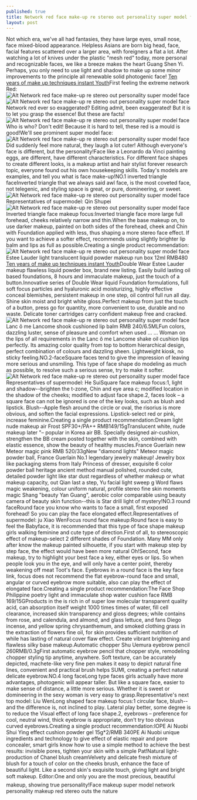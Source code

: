 ```yaml
---
published: true
title: Network red face make-up re stereo out personality super model face
layout: post
---
```

Not which era, we\'ve all had fantasies, they have large eyes, small nose, face mixed-blood appearance. Helpless Asians are born big head, face, facial features scattered over a larger area, with foreigners a flat a lot. After watching a lot of knives under the plastic \"mesh red\" today, more personal and recognizable faces, we like a breeze makes the heart Guang Shen Yi. Perhaps, you only need to use light and shadow to make up some minor improvements to the principle all renewable solid photogenic face! [Ten years of make up techniques instant Youth](http://www.mkfans.com/2016/03/17/ten-years-of-make-up-techniques-instant-youth-foundation/)First feeling the extreme network Red:![Alt Network red face make-up re stereo out personality super model face](https://c2.staticflickr.com/8/7184/27209312920_dd431b61de_z.jpg)![Alt Network red face make-up re stereo out personality super model face](https://c2.staticflickr.com/8/7530/27209321770_95f963e0d7_b.jpg)Network red ever so exaggerated? Editing admit, been exaggerated! But it is to let you grasp the essence! But these are facts!![Alt Network red face make-up re stereo out personality super model face](https://c2.staticflickr.com/8/7539/27209333460_a0ecf101d5_z.jpg)Who is who? Don\'t edit! Because it is hard to tell, these red is a mould is good!We\'ll see prominent super model face:![Alt Network red face make-up re stereo out personality super model face](https://c2.staticflickr.com/8/7350/27387191932_60293021e5_z.jpg)Did suddenly feel more natural, they laugh a lot cuter! Although everyone\'s face is different, but the personality!Face like a Leonardo da Vinci painting eggs, are different, have different characteristics. For different face shapes to create different looks, is a makeup artist and hair stylist forever research topic, everyone found out his own housekeeping skills. Today\'s models are examples, and tell you what is face make-up!NO.1 inverted triangle faceInverted triangle that we always said awl face, is the most coveted face, not telegenic, and styling space is great, or pure, domineering, or sweet.![Alt Network red face make-up re stereo out personality super model face](https://c2.staticflickr.com/8/7458/27451796926_c4b6ee88db_b.jpg)Representatives of supermodel: Qin Shupei![Alt Network red face make-up re stereo out personality super model face](https://c2.staticflickr.com/8/7108/27414371591_3256d6fc6d_b.jpg)Inverted triangle face makeup focus:Inverted triangle face more large full forehead, cheeks relatively narrow and thin.When the base makeup on, to use darker makeup, painted on both sides of the forehead, cheek and Chin with Foundation applied with less, thus shaping a more stereo face effect. If you want to achieve a softer effect, recommends using slightly brighter lip balm and lips as full as possible.Creating a single product recommendation:![Alt Network red face make-up re stereo out personality super model face](https://c2.staticflickr.com/8/7513/27209371850_d73fe119dc_b.jpg)Estee Lauder light translucent liquid powder makeup run box 12ml RMB480 [Ten years of make up techniques instant Youth](http://www.mkfans.com/2016/03/17/ten-years-of-make-up-techniques-instant-youth-foundation/)Double Wear Estee Lauder makeup flawless liquid powder box, brand new listing. Easily build lasting oil based foundations, 8 hours and immaculate makeup, just the touch of a button.Innovative series of Double Wear liquid Foundation formulations, full soft focus particles and hyaluronic acid moisturizing, highly effective conceal blemishes, persistent makeup in one step, oil control full run all day. Shine skin moist and bright white gloss.Perfect makeup from just the touch of a button, press go for quantity, more convenient to use, durable and no waste. Delicate toner cartridges carry confident makeup free and cracked.![Alt Network red face make-up re stereo out personality super model face](https://c2.staticflickr.com/8/7372/27209380050_1f41c44945_z.jpg)Lanc ô me Lancome shook cushioned lip balm RMB 240/6.5MLFun colors, dazzling luster, sense of pleasure and comfort when used ... ... Woman on the lips of all requirements in the Lanc ô me Lancome shake oil cushion lips perfectly. Its amazing color quality from top to bottom hierarchical design, perfect combination of colours and dazzling sheen. Lightweight kiosk, no sticky feeling.NO.2-faceSquare faces tend to give the impression of leaving more serious and unsmiling. This type of face shape do modeling as much as possible, to resolve such a serious sense, try to make it softer.![Alt Network red face make-up re stereo out personality super model face](https://c2.staticflickr.com/8/7677/27387230882_1fd8d08d36_b.jpg)Representatives of supermodel: He SuiSquare face makeup focus:1, light and shadow--brighten the t-zone, Chin and eye area c; modified location in the shadow of the cheeks; modified to adjust face shape.2, faces look – a square face can not be ignored is one of the key looks, such as blush and lipstick. Blush--Apple flesh around the circle or oval, the risorius is more obvious, and soften the facial expressions. Lipstick-select red or pink, increase feminine.Creating a single product recommendation:Dream light nude makeup air Frost SPF30+/PA++ RMB149/15gTranslucent white, nude makeup later \"– popular in Korea air BB. Specially designed air-cushion, strengthen the BB cream posted together with the skin, combined with elastic essence, show the beauty of healthy muscles.France Guerlain new Meteor magic pink RMB 520/33gNew \"diamond lights\" Meteor magic powder ball, France Guerlain No.1 legendary jewelry makeup! Jewelry box like packaging stems from Italy Princess of dresser, exquisite 6 color powder ball heritage ancient method manual polished, rounded cute, detailed powder light like star dust regardless of whether makeup or what makeup capacity, out Qian last a step, Yu facial light sweep g Word flaws magic weakening, colour uniform natural, profile stereo fine skin moments magic Shang \"beauty Yan Guang\", aerobic color comparable using beauty camera of beauty skin function--this is Star drill light of mystery!NO.3 round faceRound face you know who wants to face a small, first exposed forehead! So you can play the face elongated effect.Representatives of supermodel: ju Xiao WenFocus round face makeup:Round face is easy to feel the Babyface, it is recommended that this type of face shape makeup girls walking feminine and cute type of direction.First of all, to stereoscopic effect of makeup-select 2 different shades of Foundation. Many MM only after know the makeup painted silhouette, if you start with makeup step by step face, the effect would have been more natural Oh!Second, face makeup, try to highlight your best face a key, either eyes or lips. So when people look you in the eye, and will only have a center point, thereby weakening off meat Toot\'s face. Eyebrows in a round face is the key face link, focus does not recommend the flat eyebrow-round face and small, angular or curved eyebrow more suitable, also can play the effect of elongated face.Creating a single product recommendation:The Face Shop Philippine poetry light and immaculate shop water cushion face RMB 169/15GProducts in the is rich in of super low molecular transparent quality acid, can absorption itself weight 1000 times times of water, fill cell clearance, increased skin transparency and gloss degrees; while contains from rose, and calendula, and almond, and glass lettuce, and fans Diego incense, and yellow spring chrysanthemum, and smoked clothing grass in the extraction of flowers fine oil, for skin provides sufficient nutrition of while has lasting of natural cover flaw effect. Create vibrant brightening and flawless silky base makeup.Automatic chopper Shu Uemura eyebrow pencil 260RMB/0.3gFirst automatic eyebrow pencil that chopper style, remodeling chopper styling tip anytime, anywhere. Soft texture, can be accurately depicted, machete-like very fine pen makes it easy to depict natural fine lines, convenient and practical brush helps SUMI, creating a perfect natural delicate eyebrow.NO.4 long faceLong type faces girls actually have more advantages, photogenic will appear taller. But like a square face, easier to make sense of distance, a little more serious. Whether it is sweet or domineering in the sexy woman is very easy to grasp.Representative\'s next top model: Liu WenLong shaped face makeup focus:1 circular face, blush--and the difference is, not inclined to play. Lateral play better, some degree is to reduce the Visual effect of long face shape.2, eyebrows – preference for cool, neutral wind, thick eyebrow is appropriate, don\'t try too obvious curved eyebrows.Creating a single product recommendation:IOPE Ai Nuobi Shui Ying effect cushion powder gel 15g*2/RMB 340PE Ai Nuobi unique ingredients and technology to give effect of elastic repair and pore concealer, smart girls know how to use a simple method to achieve the best results: invisible pores, tighten your skin with a simple Pat!Natural light-production of Chanel blush creamVelvety and delicate fresh mixture of blush for a touch of color on the cheeks brush, enhance the face of beautiful light. Like a second skin\'s exquisite touch, giving light and bright soft makeup. Editor:One and only you are the most precious, beautiful makeup, showing true personality!Face makeup super model network personality makeup red stereo outs the nature